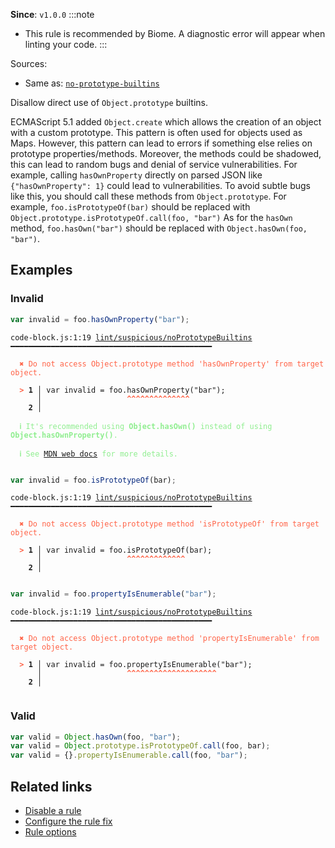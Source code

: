 **Since**: `v1.0.0`
:::note
- This rule is recommended by Biome. A diagnostic error will appear when linting your code.
:::

Sources: 
- Same as: <a href="https://eslint.org/docs/latest/rules/no-prototype-builtins" target="_blank"><code>no-prototype-builtins</code></a>

Disallow direct use of `Object.prototype` builtins.

ECMAScript 5.1 added `Object.create` which allows the creation of an object with a custom prototype.
This pattern is often used for objects used as Maps. However, this pattern can lead to errors
if something else relies on prototype properties/methods.
Moreover, the methods could be shadowed, this can lead to random bugs and denial of service
vulnerabilities. For example, calling `hasOwnProperty` directly on parsed JSON like `{"hasOwnProperty": 1}` could lead to vulnerabilities.
To avoid subtle bugs like this, you should call these methods from `Object.prototype`.
For example, `foo.isPrototypeOf(bar)` should be replaced with `Object.prototype.isPrototypeOf.call(foo, "bar")`
As for the `hasOwn` method, `foo.hasOwn("bar")` should be replaced with `Object.hasOwn(foo, "bar")`.

## Examples

### Invalid

```js
var invalid = foo.hasOwnProperty("bar");
```

<pre class="language-text"><code class="language-text">code-block.js:1:19 <a href="https://biomejs.dev/linter/rules/no-prototype-builtins">lint/suspicious/noPrototypeBuiltins</a> ━━━━━━━━━━━━━━━━━━━━━━━━━━━━━━━━━━━━━━━━━━━━━<br /><br /><strong><span style="color: Tomato;">  </span></strong><strong><span style="color: Tomato;">✖</span></strong> <span style="color: Tomato;">Do not access Object.prototype method 'hasOwnProperty' from target object.</span><br />  <br /><strong><span style="color: Tomato;">  </span></strong><strong><span style="color: Tomato;">&gt;</span></strong> <strong>1 │ </strong>var invalid = foo.hasOwnProperty(&quot;bar&quot;);<br />   <strong>   │ </strong>                  <strong><span style="color: Tomato;">^</span></strong><strong><span style="color: Tomato;">^</span></strong><strong><span style="color: Tomato;">^</span></strong><strong><span style="color: Tomato;">^</span></strong><strong><span style="color: Tomato;">^</span></strong><strong><span style="color: Tomato;">^</span></strong><strong><span style="color: Tomato;">^</span></strong><strong><span style="color: Tomato;">^</span></strong><strong><span style="color: Tomato;">^</span></strong><strong><span style="color: Tomato;">^</span></strong><strong><span style="color: Tomato;">^</span></strong><strong><span style="color: Tomato;">^</span></strong><strong><span style="color: Tomato;">^</span></strong><strong><span style="color: Tomato;">^</span></strong><br />    <strong>2 │ </strong><br />  <br /><strong><span style="color: lightgreen;">  </span></strong><strong><span style="color: lightgreen;">ℹ</span></strong> <span style="color: lightgreen;">It's recommended using </span><span style="color: lightgreen;"><strong>Object.hasOwn()</strong></span><span style="color: lightgreen;"> instead of using </span><span style="color: lightgreen;"><strong>Object.hasOwnProperty()</strong></span><span style="color: lightgreen;">.</span><br />  <br /><strong><span style="color: lightgreen;">  </span></strong><strong><span style="color: lightgreen;">ℹ</span></strong> <span style="color: lightgreen;">See </span><span style="color: lightgreen;"><a href="https://developer.mozilla.org/en-US/docs/Web/JavaScript/Reference/Global_Objects/Object/hasOwn">MDN web docs</a></span><span style="color: lightgreen;"> for more details.</span><br />  <br /></code></pre>

```js
var invalid = foo.isPrototypeOf(bar);
```

<pre class="language-text"><code class="language-text">code-block.js:1:19 <a href="https://biomejs.dev/linter/rules/no-prototype-builtins">lint/suspicious/noPrototypeBuiltins</a> ━━━━━━━━━━━━━━━━━━━━━━━━━━━━━━━━━━━━━━━━━━━━━<br /><br /><strong><span style="color: Tomato;">  </span></strong><strong><span style="color: Tomato;">✖</span></strong> <span style="color: Tomato;">Do not access Object.prototype method 'isPrototypeOf' from target object.</span><br />  <br /><strong><span style="color: Tomato;">  </span></strong><strong><span style="color: Tomato;">&gt;</span></strong> <strong>1 │ </strong>var invalid = foo.isPrototypeOf(bar);<br />   <strong>   │ </strong>                  <strong><span style="color: Tomato;">^</span></strong><strong><span style="color: Tomato;">^</span></strong><strong><span style="color: Tomato;">^</span></strong><strong><span style="color: Tomato;">^</span></strong><strong><span style="color: Tomato;">^</span></strong><strong><span style="color: Tomato;">^</span></strong><strong><span style="color: Tomato;">^</span></strong><strong><span style="color: Tomato;">^</span></strong><strong><span style="color: Tomato;">^</span></strong><strong><span style="color: Tomato;">^</span></strong><strong><span style="color: Tomato;">^</span></strong><strong><span style="color: Tomato;">^</span></strong><strong><span style="color: Tomato;">^</span></strong><br />    <strong>2 │ </strong><br />  <br /></code></pre>

```js
var invalid = foo.propertyIsEnumerable("bar");
```

<pre class="language-text"><code class="language-text">code-block.js:1:19 <a href="https://biomejs.dev/linter/rules/no-prototype-builtins">lint/suspicious/noPrototypeBuiltins</a> ━━━━━━━━━━━━━━━━━━━━━━━━━━━━━━━━━━━━━━━━━━━━━<br /><br /><strong><span style="color: Tomato;">  </span></strong><strong><span style="color: Tomato;">✖</span></strong> <span style="color: Tomato;">Do not access Object.prototype method 'propertyIsEnumerable' from target object.</span><br />  <br /><strong><span style="color: Tomato;">  </span></strong><strong><span style="color: Tomato;">&gt;</span></strong> <strong>1 │ </strong>var invalid = foo.propertyIsEnumerable(&quot;bar&quot;);<br />   <strong>   │ </strong>                  <strong><span style="color: Tomato;">^</span></strong><strong><span style="color: Tomato;">^</span></strong><strong><span style="color: Tomato;">^</span></strong><strong><span style="color: Tomato;">^</span></strong><strong><span style="color: Tomato;">^</span></strong><strong><span style="color: Tomato;">^</span></strong><strong><span style="color: Tomato;">^</span></strong><strong><span style="color: Tomato;">^</span></strong><strong><span style="color: Tomato;">^</span></strong><strong><span style="color: Tomato;">^</span></strong><strong><span style="color: Tomato;">^</span></strong><strong><span style="color: Tomato;">^</span></strong><strong><span style="color: Tomato;">^</span></strong><strong><span style="color: Tomato;">^</span></strong><strong><span style="color: Tomato;">^</span></strong><strong><span style="color: Tomato;">^</span></strong><strong><span style="color: Tomato;">^</span></strong><strong><span style="color: Tomato;">^</span></strong><strong><span style="color: Tomato;">^</span></strong><strong><span style="color: Tomato;">^</span></strong><br />    <strong>2 │ </strong><br />  <br /></code></pre>

### Valid

```js
var valid = Object.hasOwn(foo, "bar");
var valid = Object.prototype.isPrototypeOf.call(foo, bar);
var valid = {}.propertyIsEnumerable.call(foo, "bar");
```

## Related links

- [Disable a rule](/linter/#disable-a-lint-rule)
- [Configure the rule fix](/linter#configure-the-rule-fix)
- [Rule options](/linter/#rule-options)
